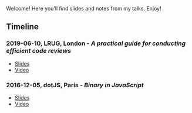 Welcome! Here you’ll find slides and notes from my talks. Enjoy!


## Timeline

### 2019-06-10, LRUG, London - _A practical guide for conducting efficient code reviews_
- [Slides](2019-06-10_lrug/field_guide_for_conducting_efficient_code_reviews.pdf)
- [Video](https://skillsmatter.com/skillscasts/14030-a-practical-guide-for-conducting-efficient-code-reviews)

### 2016-12-05, dotJS, Paris - _Binary in JavaScript_
- [Slides](2016-12-05_dotjs/index.html)
- [Video](https://www.youtube.com/watch?v=Qyh_QcgotUY)
